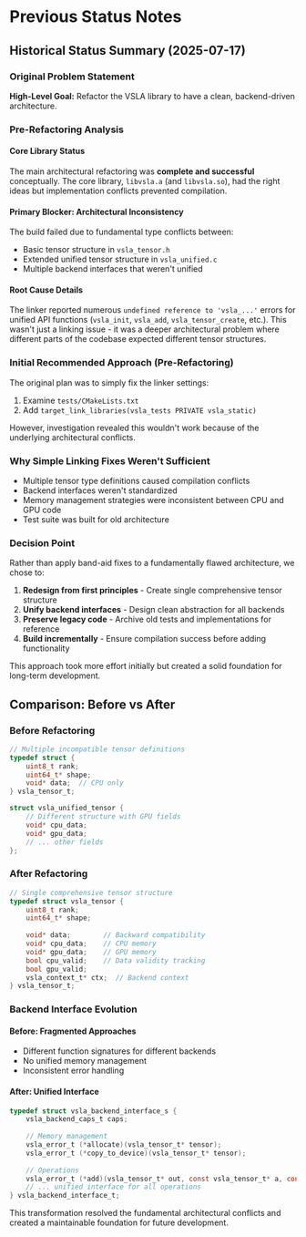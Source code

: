# Previous Status Notes

## Historical Status Summary (2025-07-17)

### Original Problem Statement
**High-Level Goal:** Refactor the VSLA library to have a clean, backend-driven architecture.

### Pre-Refactoring Analysis

#### Core Library Status
The main architectural refactoring was **complete and successful** conceptually. The core library, `libvsla.a` (and `libvsla.so`), had the right ideas but implementation conflicts prevented compilation.

#### Primary Blocker: Architectural Inconsistency
The build failed due to fundamental type conflicts between:
- Basic tensor structure in `vsla_tensor.h`
- Extended unified tensor structure in `vsla_unified.c`
- Multiple backend interfaces that weren't unified

#### Root Cause Details
The linker reported numerous `undefined reference to 'vsla_...'` errors for unified API functions (`vsla_init`, `vsla_add`, `vsla_tensor_create`, etc.). This wasn't just a linking issue - it was a deeper architectural problem where different parts of the codebase expected different tensor structures.

### Initial Recommended Approach (Pre-Refactoring)
The original plan was to simply fix the linker settings:
1. Examine `tests/CMakeLists.txt`
2. Add `target_link_libraries(vsla_tests PRIVATE vsla_static)`

However, investigation revealed this wouldn't work because of the underlying architectural conflicts.

### Why Simple Linking Fixes Weren't Sufficient
- Multiple tensor type definitions caused compilation conflicts
- Backend interfaces weren't standardized
- Memory management strategies were inconsistent between CPU and GPU code
- Test suite was built for old architecture

### Decision Point
Rather than apply band-aid fixes to a fundamentally flawed architecture, we chose to:
1. **Redesign from first principles** - Create single comprehensive tensor structure
2. **Unify backend interfaces** - Design clean abstraction for all backends
3. **Preserve legacy code** - Archive old tests and implementations for reference
4. **Build incrementally** - Ensure compilation success before adding functionality

This approach took more effort initially but created a solid foundation for long-term development.

## Comparison: Before vs After

### Before Refactoring
```c
// Multiple incompatible tensor definitions
typedef struct {
    uint8_t rank;
    uint64_t* shape;
    void* data;  // CPU only
} vsla_tensor_t;

struct vsla_unified_tensor {
    // Different structure with GPU fields
    void* cpu_data;
    void* gpu_data;
    // ... other fields
};
```

### After Refactoring
```c
// Single comprehensive tensor structure
typedef struct vsla_tensor {
    uint8_t rank;
    uint64_t* shape;
    
    void* data;        // Backward compatibility
    void* cpu_data;    // CPU memory
    void* gpu_data;    // GPU memory
    bool cpu_valid;    // Data validity tracking
    bool gpu_valid;
    vsla_context_t* ctx;  // Backend context
} vsla_tensor_t;
```

### Backend Interface Evolution

#### Before: Fragmented Approaches
- Different function signatures for different backends
- No unified memory management
- Inconsistent error handling

#### After: Unified Interface
```c
typedef struct vsla_backend_interface_s {
    vsla_backend_caps_t caps;
    
    // Memory management
    vsla_error_t (*allocate)(vsla_tensor_t* tensor);
    vsla_error_t (*copy_to_device)(vsla_tensor_t* tensor);
    
    // Operations
    vsla_error_t (*add)(vsla_tensor_t* out, const vsla_tensor_t* a, const vsla_tensor_t* b);
    // ... unified interface for all operations
} vsla_backend_interface_t;
```

This transformation resolved the fundamental architectural conflicts and created a maintainable foundation for future development.